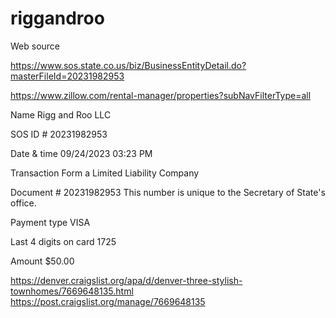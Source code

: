 # riggandroo
Web source


https://www.sos.state.co.us/biz/BusinessEntityDetail.do?masterFileId=20231982953



https://www.zillow.com/rental-manager/properties?subNavFilterType=all

Name Rigg and Roo LLC

SOS ID # 20231982953

Date & time 09/24/2023 03:23 PM

Transaction Form a Limited Liability Company

Document # 20231982953
This number is unique to the Secretary of State's office.

Payment type VISA

Last 4 digits on card 1725

Amount $50.00


https://denver.craigslist.org/apa/d/denver-three-stylish-townhomes/7669648135.html
https://post.craigslist.org/manage/7669648135